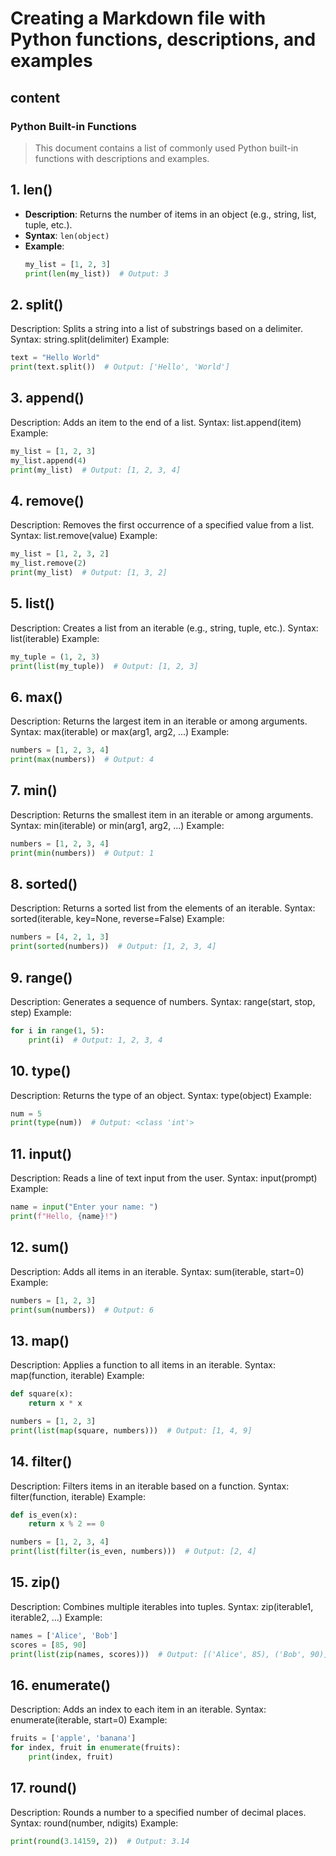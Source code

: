 # Creating a Markdown file with Python functions, descriptions, and examples

## content
### Python Built-in Functions
> This document contains a list of commonly used Python built-in functions with descriptions and examples.

## 1. **len()**
- **Description**: Returns the number of items in an object (e.g., string, list, tuple, etc.).
- **Syntax**: `len(object)`
- **Example**:
  ```python
  my_list = [1, 2, 3]
  print(len(my_list))  # Output: 3
  ```
  
## 2. **split()**
Description: Splits a string into a list of substrings based on a delimiter.
Syntax: string.split(delimiter)
Example:
```python
text = "Hello World"
print(text.split())  # Output: ['Hello', 'World']
```

## 3. **append()**
Description: Adds an item to the end of a list.
Syntax: list.append(item)
Example:
```python
my_list = [1, 2, 3]
my_list.append(4)
print(my_list)  # Output: [1, 2, 3, 4]
```

## 4. **remove()**
Description: Removes the first occurrence of a specified value from a list.
Syntax: list.remove(value)
Example:
```python
my_list = [1, 2, 3, 2]
my_list.remove(2)
print(my_list)  # Output: [1, 3, 2]
```

## 5. **list()**
Description: Creates a list from an iterable (e.g., string, tuple, etc.).
Syntax: list(iterable)
Example:
```python
my_tuple = (1, 2, 3)
print(list(my_tuple))  # Output: [1, 2, 3]
```

## 6. **max()**
Description: Returns the largest item in an iterable or among arguments.
Syntax: max(iterable) or max(arg1, arg2, ...)
Example:
```python
numbers = [1, 2, 3, 4]
print(max(numbers))  # Output: 4
```

## 7. **min()**
Description: Returns the smallest item in an iterable or among arguments.
Syntax: min(iterable) or min(arg1, arg2, ...)
Example:
```python
numbers = [1, 2, 3, 4]
print(min(numbers))  # Output: 1
```

## 8. **sorted()**
Description: Returns a sorted list from the elements of an iterable.
Syntax: sorted(iterable, key=None, reverse=False)
Example:
```python
numbers = [4, 2, 1, 3]
print(sorted(numbers))  # Output: [1, 2, 3, 4]
```

## 9. **range()**
Description: Generates a sequence of numbers.
Syntax: range(start, stop, step)
Example:
```python
for i in range(1, 5):
    print(i)  # Output: 1, 2, 3, 4
```

## 10. **type()**
Description: Returns the type of an object.
Syntax: type(object)
Example:
```python
num = 5
print(type(num))  # Output: <class 'int'>
```

## 11. **input()**
Description: Reads a line of text input from the user.
Syntax: input(prompt)
Example:
```python
name = input("Enter your name: ")
print(f"Hello, {name}!")
```

## 12. **sum()**
Description: Adds all items in an iterable.
Syntax: sum(iterable, start=0)
Example:
```python
numbers = [1, 2, 3]
print(sum(numbers))  # Output: 6
```

## 13. **map()**
Description: Applies a function to all items in an iterable.
Syntax: map(function, iterable)
Example:
```python
def square(x):
    return x * x

numbers = [1, 2, 3]
print(list(map(square, numbers)))  # Output: [1, 4, 9]
```

## 14. filter()
Description: Filters items in an iterable based on a function.
Syntax: filter(function, iterable)
Example:
```python
def is_even(x):
    return x % 2 == 0

numbers = [1, 2, 3, 4]
print(list(filter(is_even, numbers)))  # Output: [2, 4]
```

## 15. zip()
Description: Combines multiple iterables into tuples.
Syntax: zip(iterable1, iterable2, ...)
Example:
```python
names = ['Alice', 'Bob']
scores = [85, 90]
print(list(zip(names, scores)))  # Output: [('Alice', 85), ('Bob', 90)]
```

## 16. enumerate()
Description: Adds an index to each item in an iterable.
Syntax: enumerate(iterable, start=0)
Example:
```python
fruits = ['apple', 'banana']
for index, fruit in enumerate(fruits):
    print(index, fruit)
```

## 17. round()
Description: Rounds a number to a specified number of decimal places.
Syntax: round(number, ndigits)
Example:
```python
print(round(3.14159, 2))  # Output: 3.14
```
